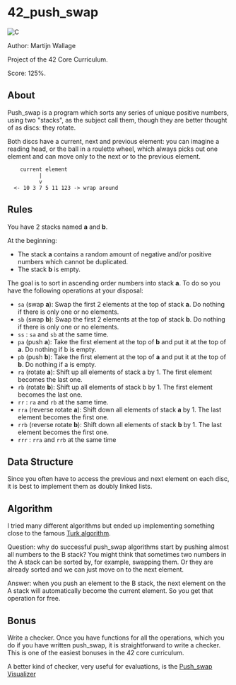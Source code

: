 # 42_push_swap

![C](https://img.shields.io/badge/c-%2300599C.svg?style=for-the-badge&logo=c&logoColor=white)

Author: Martijn Wallage

Project of the 42 Core Curriculum. 

Score: 125%.

## About

Push_swap is a program which sorts any series of unique positive numbers, using two "stacks", as the subject call them, though they are better thought of as discs: they rotate.

Both discs have a current, next and previous element: you can imagine a reading head, or the ball in a roulette wheel, which always picks out one element and can move only to the next or to the previous element.

```
    current element
          |
          v
  <- 10 3 7 5 11 123 -> wrap around
```

## Rules

You have 2 stacks named **a** and **b**.

At the beginning:
- The stack **a** contains a random amount of negative and/or positive numbers which cannot be duplicated.
- The stack **b** is empty.

The goal is to sort in ascending order numbers into stack **a**. To do so you have the following operations at your disposal:
- `sa` (swap **a**): Swap the first 2 elements at the top of stack **a**. Do nothing if there is only one or no elements.
- `sb` (swap **b**): Swap the first 2 elements at the top of stack **b**. Do nothing if there is only one or no elements.
- `ss` : `sa` and `sb` at the same time.
- `pa` (push **a**): Take the first element at the top of **b** and put it at the top of **a**. Do nothing if b is empty.
- `pb` (push **b**): Take the first element at the top of **a** and put it at the top of **b**. Do nothing if a is empty.
- `ra` (rotate **a**): Shift up all elements of stack a by 1. The first element becomes the last one.
- `rb` (rotate **b**): Shift up all elements of stack b by 1. The first element becomes the last one.
- `rr` : `ra` and `rb` at the same time.
- `rra` (reverse rotate **a**): Shift down all elements of stack **a** by 1. The last element becomes the first one.
- `rrb` (reverse rotate **b**): Shift down all elements of stack **b** by 1. The last element becomes the first one.
- `rrr` : `rra` and `rrb` at the same time

## Data Structure

Since you often have to access the previous and next element on each disc, it is best to implement them as doubly linked lists.

## Algorithm

I tried many different algorithms but ended up implementing something close to the famous <a href="https://medium.com/@ayogun/push-swap-c1f5d2d41e97">Turk algorithm</a>.

Question: why do successful push_swap algorithms start by pushing almost all numbers to the B stack? You might think that sometimes two numbers in the A stack can be sorted by, for example, swapping them. Or they are already sorted and we can just move on to the next element.

Answer: when you push an element to the B stack, the next element on the A stack will automatically become the current element. So you get that operation for free.

## Bonus

Write a checker. Once you have functions for all the operations, which you do if you have written push_swap, it is straightforward to write a checker. This is one of the easiest bonuses in the 42 core curriculum.

A better kind of checker, very useful for evaluations, is the <a href="https://github.com/o-reo/push_swap_visualizer">Push_swap Visualizer</a>
